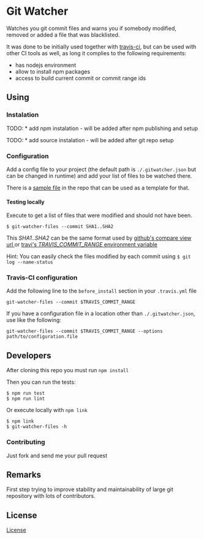 # Git Watcher

Watches you git commit files and warns you if somebody modified, removed or added a file that was blacklisted.

It was done to be initially used together with [travis-ci](https://travis-ci.org), but can be used with other CI tools as well, as long it complies to the following requirements:

- has nodejs environment
- allow to install npm packages
- access to build current commit or commit range ids

## Using

### Instalation

TODO: * add npm instalation - will be added after npm publishing and setup

TODO: * add source instalation - will be added after git repo setup

### Configuration

Add a config file to your project (the default path is `./.gitwatcher.json` but can be changed in runtime) and add your list of files to be watched there.

There is a [sample file](gitwatcher.sample.json) in the repo that can be used as a template for that.

#### Testing locally

Execute to get a list of files that were modified and should not have been.

```
$ git-watcher-files --commit SHA1..SHA2
```

This *SHA1..SHA2* can be the same format used by [github's compare view url ](https://github.com/blog/612-introducing-github-compare-view) or [travi's *TRAVIS_COMMIT_RANGE* environment variable](http://docs.travis-ci.com/user/ci-environment/#Environment-variables)

Hint: You can easily check the files modified by each commit using `$ git log --name-status`


### Travis-CI configuration

Add the following line to the `before_install` section in your `.travis.yml` file

```
git-watcher-files --commit $TRAVIS_COMMIT_RANGE
```

If you have a configuration file in a location other than `./.gitwatcher.json`, use like the following:

```
git-watcher-files --commit $TRAVIS_COMMIT_RANGE --options path/to/configuration.file
```

## Developers

After cloning this repo you must run `npm install`

Then you can run the tests:

```
$ npm run test
$ npm run lint
```

Or execute locally with `npm link`

```
$ npm link
$ git-watcher-files -h
```

### Contributing

Just fork and send me your pull request

## Remarks

First step trying to improve stability and maintainability of large git repository with lots of contributors.

## License

[License](LICENSE.md)
